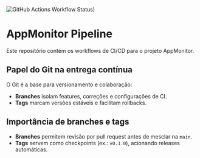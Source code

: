 ![GitHub Actions Workflow Status](https://img.shields.io/github/actions/workflow/status/wendelMarins/appmonitor-pipeline/ci.yml%3Fbranch%3Dmain))

# AppMonitor Pipeline

Este repositório contém os workflows de CI/CD para o projeto AppMonitor.

## Papel do Git na entrega contínua
O Git é a base para versionamento e colaboração:
- **Branches** isolam features, correções e configurações de CI.
- **Tags** marcam versões estáveis e facilitam rollbacks.

## Importância de branches e tags
- **Branches** permitem revisão por pull request antes de mesclar na `main`.
- **Tags** servem como checkpoints (ex.: `v0.1.0`), acionando releases automáticas.
